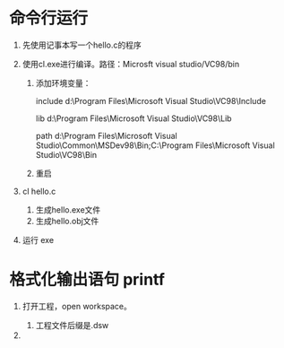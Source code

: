 # 命令行运行

1. 先使用记事本写一个hello.c的程序

2. 使用cl.exe进行编译。路径：Microsft visual studio/VC98/bin

   1. 添加环境变量：

      include   d:\Program Files\Microsoft Visual Studio\VC98\Include

      lib      d:\Program Files\Microsoft Visual Studio\VC98\Lib

      path    d:\Program Files\Microsoft Visual Studio\Common\MSDev98\Bin;C:\Program Files\Microsoft Visual Studio\VC98\Bin

   2. 重启

3. cl hello.c

   1. 生成hello.exe文件
   2. 生成hello.obj文件

4. 运行 exe

   

# 格式化输出语句 printf

1. 打开工程，open workspace。

   1. 工程文件后缀是.dsw

2. 

   





